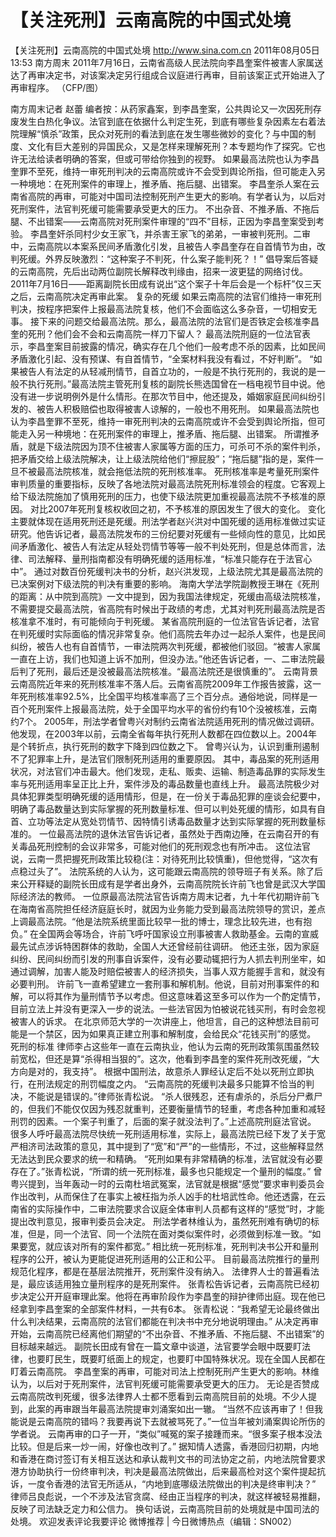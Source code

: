 # 【关注死刑】云南高院的中国式处境

【关注死刑】云南高院的中国式处境
http://www.sina.com.cn  2011年08月05日13:53  南方周末
2011年7月16日，云南省高级人民法院向李昌奎案件被害人家属送达了再审决定书，对该案决定另行组成合议庭进行再审，目前该案正式开始进入了再审程序。 （CFP/图）

南方周末记者 赵蕾
编者按：从药家鑫案，到李昌奎案，公共舆论又一次因死刑存废发生白热化争议。法官到底在依据什么判定生死，到底有哪些复杂因素左右着法院理解“慎杀”政策，民众对死刑的看法到底在发生哪些微妙的变化？与中国的制度、文化有巨大差别的异国民众，又是怎样来理解死刑？本专题均作了探究。它也许无法给读者明确的答案，但或可带给你独到的视野。
如果最高法院也认为李昌奎罪不至死，维持一审死刑判决的云南高院或许不会受到舆论所指，但可能走入另一种境地：在死刑案件的审理上，推矛盾、拖后腿、出错案。
李昌奎杀人案在云南省高院的再审，可能对中国司法控制死刑产生更大的影响。有学者认为，以后对死刑案件，法官判死缓可能需要承受更大的压力。 
不出杂音、不推矛盾、不拖后腿、不出错案——云南高院对死刑案件审理的“四不”目标，正因为李昌奎案受到考验。
李昌奎奸杀同村少女王家飞，并杀害王家飞的弟弟，一审被判死刑。二审中，云南高院以本案系民间矛盾激化引发，且被告人李昌奎存在自首情节为由，改判死缓。外界反映激烈：“这种案子不判死，什么案子能判死？！”
倡导案后答疑的云南高院，先后出动两位副院长解释改判缘由，招来一波更猛的网络讨伐。
2011年7月16日——距离副院长田成有说出“这个案子十年后会是一个标杆”仅三天之后，云南高院决定再审此案。
复杂的死缓
如果云南高院的法官们维持一审死刑判决，按程序把案件上报最高法院复核，他们不会面临这么多杂音，一切相安无事。
接下来的问题交给最高法院。那么，最高法院的法官们是否铁定会核准李昌奎的死刑？他们会不会和云南高院一样刀下留人？
最高法院刑庭的一位法官表示，李昌奎案目前披露的情况，确实存在几个他们一般考虑不杀的因素，比如民间矛盾激化引起、没有预谋、有自首情节，“全案材料我没有看过，不好判断”。
“如果被告人有法定的从轻减刑情节，自首立功的，一般是不执行死刑的，我说的是一般不执行死刑。”最高法院主管死刑复核的副院长熊选国曾在一档电视节目中说。他没有进一步说明例外是什么情形。在那次节目中，他还提及，婚姻家庭民间纠纷引发的、被告人积极赔偿也取得被害人谅解的，一般也不用死刑。
如果最高法院也认为李昌奎罪不至死，维持一审死刑判决的云南高院或许不会受到舆论所指，但可能走入另一种境地：在死刑案件的审理上，推矛盾、拖后腿、出错案。
所谓推矛盾，就是下级法院因为顶不住被害人家属等方面的压力，可杀可不杀的案件判杀，把矛盾交给上级法院解决，让上级法院给他们“擦屁股”；“拖后腿”指的是，案件一旦不被最高法院核准，就会拖低法院的死刑核准率。
死刑核准率是考量死刑案件审判质量的重要指标，反映了各地法院对最高法院死刑标准领会的程度。它客观上给下级法院施加了慎用死刑的压力，也使下级法院更加重视最高法院不予核准的原因。
对比2007年死刑复核权收回之初，不予核准的原因发生了很大的变化。
变化主要就体现在适用死刑还是死缓。刑法学者赵兴洪对中国死缓的适用标准做过实证研究。他告诉记者，最高法院发布的三份纪要对死缓有一些倾向性的意见，比如民间矛盾激化、被告人有法定从轻处罚情节等等一般不判处死刑，但是总体而言，法律、司法解释、量刑指南都没有明确死缓的适用标准，“标准只能存在于法官心中”。
通过对数百份死缓判决书的分析，赵兴洪发现，上级法院尤其是最高法院的已决案例对下级法院的判决有重要的影响。
海南大学法学院副教授王琳在《死刑的距离：从中院到高院》一文中提到，因为我国法律规定，死缓由高级法院核准，不需要提交最高法院，省高院有时候出于政绩的考虑，尤其对判死刑最高法院是否核准拿不准时，有可能倾向于判死缓。
某省高院刑庭的一位法官告诉记者，法官在判死缓时实际面临的情况非常复杂。他们高院去年办过一起杀人案件，也是民间纠纷，被告人也有自首情节，一审法院两次判死缓，都被他们驳回。“被害人家属一直在上访，我们也知道上诉不加刑，但没办法。”他还告诉记者，一、二审法院最后判了死刑，最后还是没被最高法院核准。“最高法院还是很慎重的”。
云南背景
云南高院近年来的死刑核准率不落人后。云南省高院2009年工作报告披露，这一年死刑核准率92.5%，比全国平均核准率高了三个百分点。通俗地说，同样是一百个死刑案件上报最高法院，处于全国平均水平的省份约有10个没被核准，云南约7个。
2005年，刑法学者曾粤兴对制约云南省法院适用死刑的情况做过调研。
他发现，在2003年以前，云南全省每年执行死刑人数都在四位数以上。2004年是个转折点，执行死刑的数字下降到四位数之下。
曾粤兴认为，认识到重刑遏制不了犯罪率上升，是法官们限制死刑适用的重要原因。
其中，毒品案的死刑适用状况，对法官们冲击最大。他们发现，走私、贩卖、运输、制造毒品罪的实际发生率与死刑适用率呈正比上升，案件涉及的毒品数量也直线上升。
最高法院极少对具体犯罪类型明确死缓的适用情形，但是，在一份关于毒品犯罪的座谈会纪要中，明确了毒品数量达到实际掌握的死刑数量标准、但可以判处死缓的情形，如具有自首、立功等法定从宽处罚情节、因特情引诱毒品数量才达到实际掌握的死刑数量标准的。
一位最高法院的退休法官告诉记者，虽然处于西南边陲，在云南召开的有关毒品死刑控制的会议非常多，可能对他们的死刑观念也有所冲击。
这位法官说，云南一贯把握死刑政策比较稳(注：对待死刑比较慎重)，但他觉得，“这次有点稳过头了”。
法院系统的人认为，这可能跟云南高院的领导班子有关系。除了后来公开释疑的副院长田成有是学者出身外，云南高院院长许前飞也曾是武汉大学国际经济法的教师。
一位原最高法院法官告诉南方周末记者，九十年代初期许前飞在海南省高院担任经济庭庭长时，就因为业务能力受到最高法院领导的赏识，差点上调最高法院。“他是法院系统里面比较早一批的博士，理念比较先进，也有抱负。”
在全国两会等场合，许前飞呼吁国家设立刑事被害人救助基金。云南的宣威最先试点涉诉特困群体的救助，全国人大还曾经前往调研。
他还主张，因为家庭纠纷、民间纠纷而引发的刑事自诉案件，没有必要动辄把行为人抓去判刑坐牢，如通过调解，加害人能及时赔偿被害人的经济损失，当事人双方能握手言和，就没有必要判刑。
许前飞一直希望建立一套刑事和解机制。他说，目前对刑事案件的和解，可以将其作为量刑情节予以考虑。但这意味着这至多可以作为一个酌定情节，目前立法上并没有更深入一步的说法。一些法官因为怕被说花钱买刑，有时会忽视被害人的诉求。
在北京师范大学的一次讲座上，他坦言，自己的这种想法目前可能是一个禁区，因为如果真正建立刑事和解制度，会给民众“花钱买刑”的感觉。
死刑的标准
律师李占这些年一直在云南执业，他认为云南的死刑政策氛围虽然较前宽松，但还是算“杀得相当狠的”。这次，他看到李昌奎的案件死刑改死缓，“大方向是对的，我支持”。
根据中国刑法，故意杀人罪经认定后不处以死刑立即执行，在刑法规定的刑罚幅度之内。
“云南高院的死缓判决最多只能算不恰当的判决，不能说是错误的。”律师张青松说。
“杀人很残忍，还有虐杀的，杀后分尸煮尸的，但我们不能仅仅因为残忍就重判，还要衡量情节的轻重，考虑各种加重和减轻刑罚的因素。一个案子判重了，后面的案子就没法判了。”上述高院刑庭法官说。
很多人呼吁最高法院尽快统一死刑适用标准，实际上，最高法院已经下发了关于宽严相济司法政策的意见，其中提到了“宽”和“严”的一些情形，不过，这些解释显然无法达到民众要求的统一和精确。
“死刑如果有非常精确的标准，法官就没有必要存在了。”张青松说，“所谓的统一死刑标准，最多也只能规定一个量刑的幅度。”
曾粤兴提到，当年轰动一时的云南杜培武冤案，法官就是根据“感觉”要求审判委员会作出改判，从而保住了在事实上被枉指为杀人凶手的杜培武性命。他还透露，在云南省的实际操作中，二审法院要求合议庭全体审判人员都有这样的“感觉”时，才能提出改判意见，报审判委员会决定。
刑法学者林维认为，虽然死刑难有确切的标准，但是，同一个法官、同一个法院在面对类似案件时，必须做到标准一致。“如果要宽，就应该对所有的案件都宽。”
相比统一死刑标准，死刑判决书公开和量刑程序的公开，被认为更能促进死刑适用的公正和公平。
目前最高法院推行的量刑规范化程序，都是在基层法院推开，死刑案件没有纳入。
法律界人士的普遍看法是，最应该适用独立量刑程序的是死刑案件。
张青松告诉记者，云南高院已经初步决定公开开庭审理此案。他将在再审阶段作为李昌奎的辩护律师出庭。现在他已经拿到李昌奎案的全部案件材料，一共有6本。
张青松说：“我希望无论最终做出什么判决结果，云南高院的法官们都能在判决书中充分地说明理由。”
从决定再审开始，云南高院已经离他们期望的“不出杂音、不推矛盾、不拖后腿、不出错案”的目标越来越远。
副院长田成有曾在一篇文章中谈道，法官要学会眼中既要盯法律，也要盯民生，既要盯纸面上的规定，也要盯中国特殊状况。现在全国人民都在盯着云南高院。
李昌奎案的再审，可能对司法上控制死刑产生更大的影响。林维认为，以后对于死刑案件，法官判死缓可能需要承受更大的压力。
无论是否赞成云南高院改判死缓，很多法律界人士都不愿看到云南高院目前的处境。不少人提到，此案的再审跟当年最高法院提审刘涌案如出一辙。
“当然不应该再审了！但我能说是云南高院的错吗？我要再说下去就被骂死了。”一位当年被刘涌案舆论所伤的学者说。
云南再审的口子一开，“类似”喊冤的案子接踵而来。“很多案子根本没法比较。但是后来一炒一闹，好像也改判了。”
据知情人透露，香港回归初期，内地和香港在商讨签订有关相互送达和承认裁判文书的司法协定之前，内地法院曾要求港方协助执行一份终审判决，判决是最高法院做出，后来最高检对这个案件提起抗诉，一度令香港的法官无所适从，“内地到底哪级法院做出的判决是终审判决？”
律师吕良彪说，一个不涉及法官贪腐、经由正当程序的判决，就这样被轻易推翻，反映了司法缺乏定力和公信力。
换句话说，云南高院目前的处境就是中国司法的处境。
欢迎发表评论我要评论
微博推荐 | 今日微博热点（编辑：SN002）

